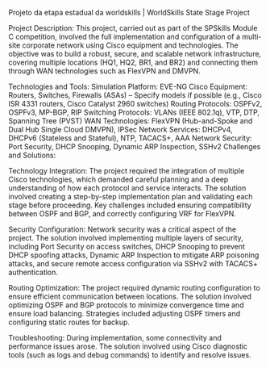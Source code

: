 Projeto da etapa estadual da worldskills |  WorldSkills State Stage Project


Project Description:
This project, carried out as part of the SPSkills Module C competition, involved the full implementation and configuration of a multi-site corporate network using Cisco equipment and technologies. The objective was to build a robust, secure, and scalable network infrastructure, covering multiple locations (HQ1, HQ2, BR1, and BR2) and connecting them through WAN technologies such as FlexVPN and DMVPN.

Technologies and Tools:
Simulation Platform: EVE-NG
Cisco Equipment: Routers, Switches, Firewalls (ASAs) – Specify models if possible (e.g., Cisco ISR 4331 routers, Cisco Catalyst 2960 switches)
Routing Protocols: OSPFv2, OSPFv3, MP-BGP, RIP
Switching Protocols: VLANs (IEEE 802.1q), VTP, DTP, Spanning Tree (PVST)
WAN Technologies: FlexVPN (Hub-and-Spoke and Dual Hub Single Cloud DMVPN), IPSec
Network Services: DHCPv4, DHCPv6 (Stateless and Stateful), NTP, TACACS+, AAA
Network Security: Port Security, DHCP Snooping, Dynamic ARP Inspection, SSHv2
Challenges and Solutions:

Technology Integration: The project required the integration of multiple Cisco technologies, which demanded careful planning and a deep understanding of how each protocol and service interacts. The solution involved creating a step-by-step implementation plan and validating each stage before proceeding. Key challenges included ensuring compatibility between OSPF and BGP, and correctly configuring VRF for FlexVPN.

Security Configuration: Network security was a critical aspect of the project. The solution involved implementing multiple layers of security, including Port Security on access switches, DHCP Snooping to prevent DHCP spoofing attacks, Dynamic ARP Inspection to mitigate ARP poisoning attacks, and secure remote access configuration via SSHv2 with TACACS+ authentication.

Routing Optimization: The project required dynamic routing configuration to ensure efficient communication between locations. The solution involved optimizing OSPF and BGP protocols to minimize convergence time and ensure load balancing. Strategies included adjusting OSPF timers and configuring static routes for backup.

Troubleshooting: During implementation, some connectivity and performance issues arose. The solution involved using Cisco diagnostic tools (such as logs and debug commands) to identify and resolve issues.
